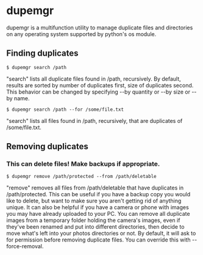 # dupemgr

dupemgr is a multifunction utility to manage duplicate files and directories on any operating system supported by python's os module.

## Finding duplicates

    $ dupemgr search /path

"search" lists all duplicate files found in /path, recursively. By default, results are sorted by number of duplicates first, size of duplicates second. This behavior can be changed by specifying --by quantity or --by size or --by name.


    $ dupemgr search /path --for /some/file.txt

"search" lists all files found in /path, recursively, that are duplicates of /some/file.txt.

## Removing duplicates

### This can delete files! Make backups if appropriate.

    $ dupemgr remove /path/protected --from /path/deletable

"remove" removes all files from /path/deletable that have duplicates in /path/protected. This can be useful if you have a backup copy you would like to delete, but want to make sure you aren't getting rid of anything unique. It can also be helpful if you have a camera or phone with images you may have already uploaded to your PC. You can remove all duplicate images from a temporary folder holding the camera's images, even if they've been renamed and put into different directories, then decide to move what's left into your photos directories or not. By default, it will ask to for permission before removing duplicate files. You can override this with --force-removal.


